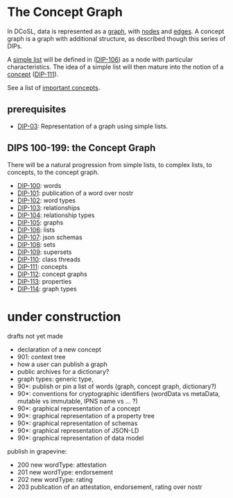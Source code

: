 # The Concept Graph

In DCoSL, data is represented as a [graph](../../glossary/graph.md), with [nodes](../../glossary/node.md) and [edges](../../glossary/relationship.md). A concept graph is a graph with additional structure, as described though this series of DIPs.

A [simple list](../../glossary/simpleList.md) will be defined in ([DIP-106](106.md)) as a node with particular characteristics. The idea of a simple list will then mature into the notion of a [concept](../../glossary/concept.md) ([DIP-111](111.md)).

See a list of [important concepts](importantConcepts.md).

## prerequisites

- [DIP-03](../03.md): Representation of a graph using simple lists.

## DIPS 100-199: the Concept Graph

There will be a natural progression from simple lists, to complex lists, to concepts, to the concept graph.

- [DIP-100](100.md): words
- [DIP-101](101.md): publication of a word over nostr
- [DIP-102](102.md): word types
- [DIP-103](103.md): relationships
- [DIP-104](104.md): relationship types
- [DIP-105](105.md): graphs
- [DIP-106](106.md): lists
- [DIP-107](107.md): json schemas
- [DIP-108](108.md): sets
- [DIP-109](109.md): supersets
- [DIP-110](110.md): class threads
- [DIP-111](111.md): concepts
- [DIP-112](112.md): concept graphs
- [DIP-113](113.md): properties
- [DIP-114](114.md): graph types

# under construction

drafts not yet made
- declaration of a new concept
- 901: context tree
- how a user can publish a graph
- public archives for a dictionary?
- graph types: generic type, 
- 90*: publish or pin a list of words (graph, concept graph, dictionary?)
- 90*: conventions for cryptographic identifiers (wordData vs metaData, mutable vs immutable, IPNS name vs ... ?)
- 90*: graphical representation of a concept
- 90*: graphical representation of a property tree
- 90*: graphical representation of schemas
- 90*: graphical representation of JSON-LD
- 90*: graphical representation of data model

publish in grapevine:
- 200 new wordType: attestation
- 201 new wordType: endorsement
- 202 new wordType: rating
- 203 publication of an attestation, endorsement, rating over nostr


